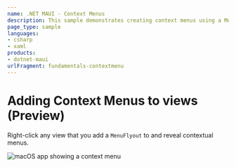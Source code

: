 ```yaml
---
name: .NET MAUI - Context Menus
description: This sample demonstrates creating context menus using a MenuFlyout.
page_type: sample
languages:
- csharp
- xaml
products:
- dotnet-maui
urlFragment: fundamentals-contextmenu
---
```


# Adding Context Menus to views (Preview)

Right-click any view that you add a `MenuFlyout` to and reveal contextual menus.

![macOS app showing a context menu](images/contextmenu.png)